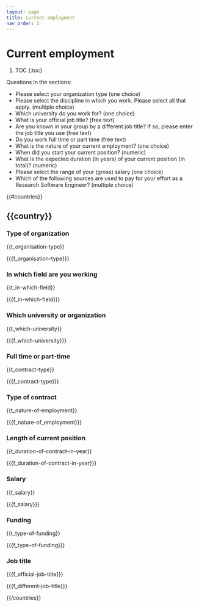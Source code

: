 ```yaml
---
layout: page
title: Current employment
nav_order: 3
---
```

# Current employment

1. TOC
{:toc}

Questions in the sections:

* Please select your organization type (one choice)
* Please select the discipline in which you work. Please select all that apply. (multiple choice)
* Which university do you work for? (one choice)
* What is your official job title? (free text)
* Are you known in your group by a different job title? If so, please enter the job title you use (free text)
* Do you work full time or part time (free text)
* What is the nature of your current employment? (one choice)
* When did you start your current position? (numeric)
* What is the expected duration (in years) of your current position (in total)? (numeric)
* Please select the range of your (gross) salary (one choice)
* Which of the following sources are used to pay for your effort as a Research Software Engineer? (multiple choice)

{{#countries}}

## {{country}}

### Type of organization

{{t_organisation-type}}

{{{f_organisation-type}}}

### In which field are you working

{{t_in-which-field}}

{{{f_in-which-field}}}

### Which university or organization

{{t_which-university}}

{{{f_which-university}}}

### Full time or part-time

{{t_contract-type}}

{{{f_contract-type}}}

### Type of contract

{{t_nature-of-employment}}

{{{f_nature-of_employment}}}

### Length of current position

{{t_duration-of-contract-in-year}}

{{{f_duration-of-contract-in-year}}}

### Salary

{{t_salary}}

{{{f_salary}}}

### Funding

{{t_type-of-funding}}

{{{f_type-of-funding}}}

### Job title

{{{f_official-job-title}}}

{{{f_different-job-title}}}

{{/countries}}

